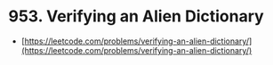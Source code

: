 # 953. Verifying an Alien Dictionary

- [https://leetcode.com/problems/verifying-an-alien-dictionary/](https://leetcode.com/problems/verifying-an-alien-dictionary/)
